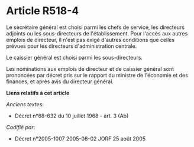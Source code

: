 # Article R518-4

Le secrétaire général est choisi parmi les chefs de service, les directeurs adjoints ou les sous-directeurs de
l'établissement. Pour l'accès aux autres emplois de directeur, il n'est pas exigé d'autres conditions que celles prévues pour
les directeurs d'administration centrale.

Le caissier général est choisi parmi les sous-directeurs.

Les nominations aux emplois de directeur et de caissier général sont prononcées par décret pris sur le rapport du ministre de
l'économie et des finances, et après avis du directeur général.

**Liens relatifs à cet article**

_Anciens textes_:

  - Décret n°68-632 du 10 juillet 1968 - art. 3 (Ab)

_Codifié par_:

  - Décret n°2005-1007 2005-08-02 JORF 25 août 2005
